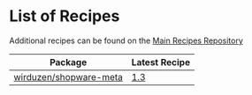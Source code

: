 # List of Recipes

Additional recipes can be found on the [Main Recipes Repository](https://github.com/symfony/recipes/blob/flex/main/RECIPES.md)

| Package | Latest Recipe |
| --- | --- |
| [wirduzen/shopware-meta](https://packagist.org/packages/wirduzen/shopware-meta) | [1.3](wirduzen/shopware-meta/1.3) |